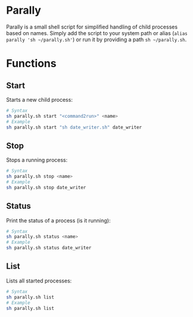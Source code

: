 # Parally
Parally is a small shell script for simplified handling of child processes based on names.
Simply add the script to your system path or alias (`alias parally 'sh ~/parally.sh'`) or run it by providing a path `sh ~/parally.sh`.

# Functions
## Start
Starts a new child process:
```bash
# Syntax
sh parally.sh start "<command2run>" <name>
# Example
sh parally.sh start "sh date_writer.sh" date_writer
``` 
## Stop
Stops a running process:
```bash
# Syntax
sh parally.sh stop <name>
# Example
sh parally.sh stop date_writer
``` 
## Status
Print the status of a process (is it running):
```bash
# Syntax
sh parally.sh status <name>
# Example
sh parally.sh status date_writer
``` 
## List
Lists all started processes:
```bash
# Syntax
sh parally.sh list
# Example
sh parally.sh list
``` 